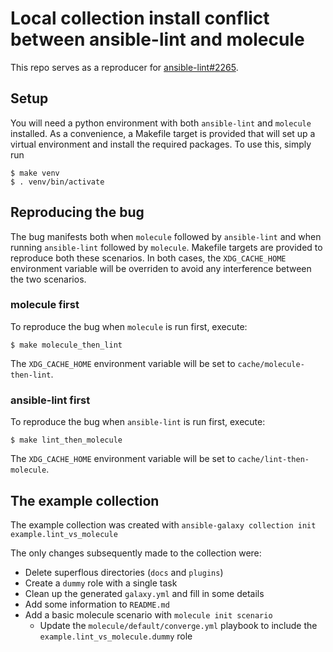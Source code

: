 # Local collection install conflict between ansible-lint and molecule

This repo serves as a reproducer for [ansible-lint#2265](https://github.com/ansible/ansible-lint/issues/2265).

## Setup

You will need a python environment with both `ansible-lint` and `molecule` installed. As a convenience, a Makefile
target is provided that will set up a virtual environment and install the required packages. To use this, simply run

```
$ make venv
$ . venv/bin/activate
```

## Reproducing the bug

The bug manifests both when `molecule` followed by `ansible-lint` and when running `ansible-lint` followed by `molecule`. Makefile
targets are provided to reproduce both these scenarios. In both cases, the `XDG_CACHE_HOME` environment variable will be overriden
to avoid any interference between the two scenarios.

### molecule first

To reproduce the bug when `molecule` is run first, execute:

```
$ make molecule_then_lint
```

The `XDG_CACHE_HOME` environment variable will be set to `cache/molecule-then-lint`.

### ansible-lint first

To reproduce the bug when `ansible-lint` is run first, execute:

```
$ make lint_then_molecule
```

The `XDG_CACHE_HOME` environment variable will be set to `cache/lint-then-molecule`.

## The example collection

The example collection was created with `ansible-galaxy collection init example.lint_vs_molecule`

The only changes subsequently made to the collection were:
- Delete superflous directories (`docs` and `plugins`)
- Create a `dummy` role with a single task
- Clean up the generated `galaxy.yml` and fill in some details
- Add some information to `README.md`
- Add a basic molecule scenario with `molecule init scenario`
    - Update the `molecule/default/converge.yml` playbook to include the `example.lint_vs_molecule.dummy` role
